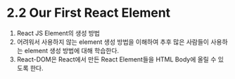 # 2.2 Our First React Element
1. React JS Element의 생성 방법  
2. 어려워서 사용하지 않는 element 생성 방법을 이해하여 추후 많은 사람들이 사용하는 element 생성 방법에 대해 학습한다.  
3. React-DOM은 React에서 만든 React Element들을 HTML Body에 올릴 수 있도록 한다.  